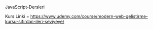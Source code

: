 JavaScript-Dersleri

Kurs Linki = https://www.udemy.com/course/modern-web-gelistirme-kursu-sifirdan-ileri-seviyeye/
